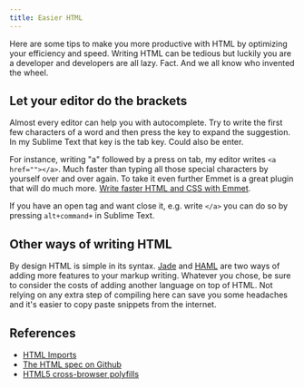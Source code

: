 ```yaml
---
title: Easier HTML
---
```


Here are some tips to make you more productive with HTML by optimizing your efficiency and speed. Writing HTML can be tedious but luckily you are a developer and developers are all lazy. Fact. And we all know who invented the wheel.

## Let your editor do the brackets

Almost every editor can help you with autocomplete. Try to write the first few characters of a word and then press the key to expand the suggestion. In my Sublime Text that key is the tab key. Could also be enter.

For instance, writing "a" followed by a press on tab, my editor writes `<a href=""></a>`. Much faster than typing all those special characters by yourself over and over again. To take it even further Emmet is a great plugin that will do much more. [Write faster HTML and CSS with Emmet](/write-faster-html-css-with-emmet/).

If you have an open tag and want close it, e.g. write `</a>` you can do so by pressing `alt+command+` in Sublime Text.

## Other ways of writing HTML

By design HTML is simple in its syntax. [Jade](http://jade-lang.com/) and <a href="http://haml.info/">HAML</a> are two ways of adding more features to your markup writing. Whatever you chose, be sure to consider the costs of adding another language on top of HTML. Not relying on any extra step of compiling here can save you some headaches and it's easier to copy paste snippets from the internet.

## References

- [HTML Imports](http://www.html5rocks.com/en/tutorials/webcomponents/imports/)
- [The HTML spec on Github](https://github.com/w3c/html)
- [HTML5 cross-browser polyfills](https://github.com/Modernizr/Modernizr/wiki/HTML5-Cross-Browser-Polyfills)
